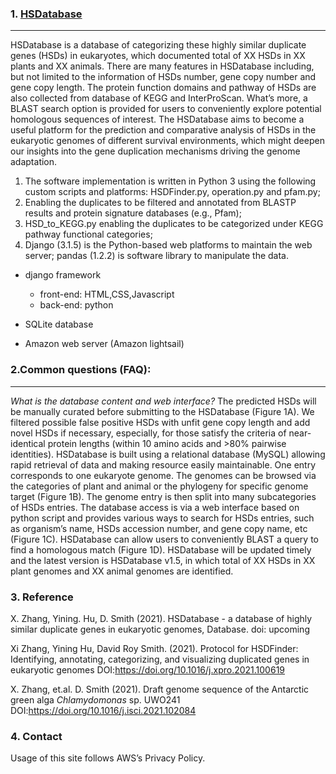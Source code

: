 ### 1. [HSDatabase](http://hsdfinder.com/database/)
-------------------------
HSDatabase is a database of categorizing these highly similar duplicate genes (HSDs) in eukaryotes, which documented total of XX HSDs in XX plants and XX animals. There are many features in HSDatabase including, but not limited to the information of HSDs number, gene copy number and gene copy length. The protein function domains and pathway of HSDs are also collected from database of KEGG and InterProScan. What’s more, a BLAST search option is provided for users to conveniently explore potential homologous sequences of interest. The HSDatabase aims to become a useful platform for the prediction and comparative analysis of HSDs in the eukaryotic genomes of different survival environments, which might deepen our insights into the gene duplication mechanisms driving the genome adaptation.

1. The software implementation is written in Python 3 using the following custom scripts and platforms: HSDFinder.py, operation.py and pfam.py;
2. Enabling the duplicates to be filtered and annotated from BLASTP results and protein signature databases (e.g., Pfam); 
3. HSD_to_KEGG.py enabling the duplicates to be categorized under KEGG pathway functional categories; 
4. Django (3.1.5) is the Python-based web platforms to maintain the web server; pandas (1.2.2) is software library to manipulate the data.

* django framework
  * front-end: HTML,CSS,Javascript
  * back-end: python

* SQLite database
* Amazon web server (Amazon lightsail)

### 2.Common questions (FAQ):
-------------------------
*What is the database content and web interface?*
The predicted HSDs will be manually curated before submitting to the HSDatabase (Figure 1A). We filtered possible false positive HSDs with unfit gene copy length and add novel HSDs if necessary, especially, for those satisfy the criteria of near-identical protein lengths (within 10 amino acids and >80% pairwise identities). HSDatabase is built using a relational database (MySQL) allowing rapid retrieval of data and making resource easily maintainable. One entry corresponds to one eukaryote genome. The genomes can be browsed via the categories of plant and animal or the phylogeny for specific genome target (Figure 1B). The genome entry is then split into many subcategories of HSDs entries. The database access is via a web interface based on python script and provides various ways to search for HSDs entries, such as organism’s name, HSDs accession number, and gene copy name, etc (Figure 1C). HSDatabase can allow users to conveniently BLAST a query to find a homologous match (Figure 1D). HSDatabase will be updated timely and the latest version is HSDatabase v1.5, in which total of XX HSDs in XX plant genomes and XX animal genomes are identified.

### 3. Reference
X. Zhang, Yining. Hu, D. Smith (2021). HSDatabase - a database of highly similar duplicate genes in eukaryotic genomes, Database. doi: upcoming

Xi Zhang, Yining Hu, David Roy Smith. (2021). Protocol for HSDFinder: Identifying, annotating, categorizing, and visualizing duplicated genes in eukaryotic genomes DOI:https://doi.org/10.1016/j.xpro.2021.100619

X. Zhang, et.al. D. Smith (2021). Draft genome sequence of the Antarctic green alga _Chlamydomonas_ sp. UWO241 DOI:https://doi.org/10.1016/j.isci.2021.102084

### 4. Contact
Usage of this site follows AWS’s Privacy Policy.
